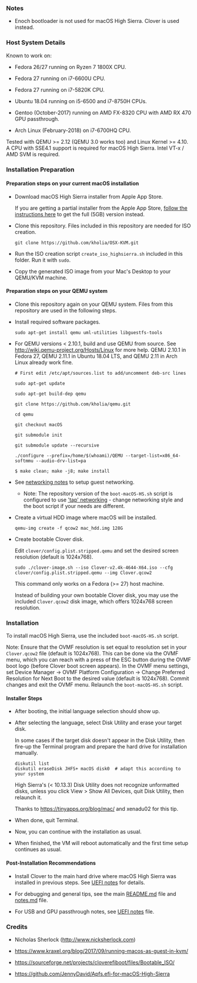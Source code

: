 ### Notes

* Enoch bootloader is not used for macOS High Sierra. Clover is used instead.


### Host System Details

Known to work on:

* Fedora 26/27 running on Ryzen 7 1800X CPU.

* Fedora 27 running on i7-6600U CPU.

* Fedora 27 running on i7-5820K CPU.

* Ubuntu 18.04 running on i5-6500 and i7-8750H CPUs.

* Gentoo (October-2017) running on AMD FX-8320 CPU with AMD RX 470 GPU
  passthrough.

* Arch Linux (February-2018) on i7-6700HQ CPU.

Tested with QEMU >= 2.12 (QEMU 3.0 works too) and Linux Kernel >= 4.10. A CPU
with SSE4.1 support is required for macOS High Sierra. Intel VT-x / AMD SVM is
required.


### Installation Preparation

#### Preparation steps on your current macOS installation

* Download macOS High Sierra installer from Apple App Store.

  If you are getting a partial installer from the Apple App Store, [follow the instructions here](http://osxdaily.com/2017/09/27/download-complete-macos-high-sierra-installer/) to get the full (5GB) version instead.

* Clone this repository. Files included in this repository are needed for ISO
  creation.

  ```
  git clone https://github.com/kholia/OSX-KVM.git
  ```

* Run the ISO creation script `create_iso_highsierra.sh` included in this
  folder. Run it with `sudo`.

* Copy the generated ISO image from your Mac's Desktop to your QEMU/KVM machine.

#### Preparation steps on your QEMU system

* Clone this repository again on your QEMU system. Files from this repository are used in the following steps.

* Install required software packages.

  ```
  sudo apt-get install qemu uml-utilities libguestfs-tools
  ```

* For QEMU versions < 2.10.1, build and use QEMU from source. See http://wiki.qemu-project.org/Hosts/Linux for
  more help. QEMU 2.10.1 in Fedora 27, QEMU 2.11.1 in Ubuntu 18.04 LTS, and QEMU 2.11 in Arch Linux already work fine.

  ```
  # First edit /etc/apt/sources.list to add/uncomment deb-src lines

  sudo apt-get update

  sudo apt-get build-dep qemu

  git clone https://github.com/kholia/qemu.git

  cd qemu

  git checkout macOS

  git submodule init

  git submodule update --recursive

  ./configure --prefix=/home/$(whoami)/QEMU --target-list=x86_64-softmmu --audio-drv-list=pa

  $ make clean; make -j8; make install
  ```

* See [networking notes](../networking-qemu-kvm-howto.txt) to setup guest networking.
  * Note: The repository version of the `boot-macOS-HS.sh` script is configured
    to use ['tap' networking](../networking-qemu-kvm-howto.txt#L28) - change
    networking style and the boot script if your needs are different.

* Create a virtual HDD image where macOS will be installed.

  ```
  qemu-img create -f qcow2 mac_hdd.img 128G
  ```

* Create bootable Clover disk.

  Edit `clover/config.plist.stripped.qemu` and set the desired screen resolution (default is 1024x768).

  ```
  sudo ./clover-image.sh --iso Clover-v2.4k-4644-X64.iso --cfg clover/config.plist.stripped.qemu --img Clover.qcow2
  ```

  This command only works on a Fedora (>= 27) host machine.

  Instead of building your own bootable Clover disk, you may use the included
  `Clover.qcow2` disk image, which offers 1024x768 screen resolution.


### Installation

To install macOS High Sierra, use the included `boot-macOS-HS.sh` script.

Note: Ensure that the OVMF resolution is set equal to resolution set in your
`Clover.qcow2` file (default is 1024x768). This can be done via the OVMF menu,
which you can reach with a press of the ESC button during the OVMF boot logo
(before Clover boot screen appears). In the OVMF menu settings, set Device
Manager -> OVMF Platform Configuration -> Change Preferred Resolution for Next
Boot to the desired value (default is 1024x768). Commit changes and exit the
OVMF menu. Relaunch the `boot-macOS-HS.sh` script.

#### Installer Steps

* After booting, the initial language selection should show up.

* After selecting the language, select Disk Utility and erase your target disk.

  In some cases if the target disk doesn't appear in the Disk Utility, then
  fire-up the Terminal program and prepare the hard drive for installation
  manually.

  ```
  diskutil list
  diskutil eraseDisk JHFS+ macOS disk0  # adapt this according to your system
  ```

  High Sierra's (< 10.13.3) Disk Utility does not recognize unformatted disks,
  unless you click View > Show All Devices, quit Disk Utility, then relaunch it.

  Thanks to https://tinyapps.org/blog/mac/ and xenadu02 for this tip.

* When done, quit Terminal.

* Now, you can continue with the installation as usual.

* When finished, the VM will reboot automatically and the first time setup continues as usual.

#### Post-Installation Recommendations

* Install Clover to the main hard drive where macOS High Sierra was installed
  in previous steps. See [UEFI notes](../UEFI/README.md) for details.

* For debugging and general tips, see the main [README.md](../README.md) file
  and [notes.md](../notes.md) file.

* For USB and GPU passthrough notes, see [UEFI notes](../UEFI/README.md) file.


### Credits

* Nicholas Sherlock (http://www.nicksherlock.com)

* https://www.kraxel.org/blog/2017/09/running-macos-as-guest-in-kvm/

* https://sourceforge.net/projects/cloverefiboot/files/Bootable_ISO/

* https://github.com/JennyDavid/Apfs.efi-for-macOS-High-Sierra
